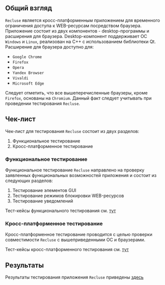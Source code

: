 ## Общий взгляд

`Recluse` является кросс-платформенным приложением для временного ограничения доступа к WEB-ресурсам посредством браузера. Приложение состоит из двух компонентов - desktop-программы и расширения для браузера.
Desktop-компонент поддерживает ОС `Windows` и `Linux`, реализован на С++ с использованием библиотеки Qt.
Расширение для браузера доступно для:
- `Google Chrome`
- `Firefox`
- `Opera`
- `Yandex Browser`
- `Vivaldi`
- `Microsoft Edge`

Следует отметить, что все вышеперечисленные браузеры, кроме `Firefox`, основаны на `Chromium`. Данный факт следует учитывать при проведении тестирования `Recluse`.

## Чек-лист
Чек-лист для тестирования `Recluse` состоит из двух разделов:
1. Функциональное тестирование
2. Кросс-платформенное тестирование

### Функциональное тестирование
Функциональное тестирование `Recluse` направлено на проверку заявленных функциональных возможностей приложения и состоит из следующих разделов:
1. Тестирование элементов GUI
2. Тестирование режимов блокировки WEB-ресурсов
3. Тестирование уведомлений

Тест-кейсы функционального тестирования см. [тут](test_case_func.md)

### Кросс-платформенное тестирование
Кросс-платформенное тестирование проводится с целью проверки совместимости `Recluse` с вышеприведенными ОС и браузерами.

Тест-кейсы кросс-платформенного тестирования см. [тут](test_case_cross.md)

## Результаты
Результаты тестирования приложения `Recluse` приведены [здесь](bug_report.md)

